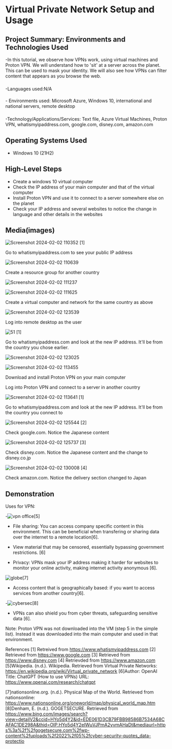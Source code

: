 <p align="center">
</p>

<h1>Virtual Private Network Setup and Usage</h1>



<h2>Project Summary: Environments and Technologies Used</h2>
-In this tutorial, we observe how VPNs work, using virtual machines and Proton VPN. We will understand how to 'sit' at a server across the planet. This can be used to mask your identity. We will also see how VPNs can filter content that appears as you browse the web.
 
<h3> </h3>-Languages used:N/A
<h4></h4>- Environments used: Microsoft Azure, Windows 10, international and national servers, remote desktop
<h5></h5>-Technology/Applications/Services: Text file, Azure Virtual Machines, Proton VPN, whatismyipaddress.com, google.com, disney.com, amazon.com

<h2>Operating Systems Used </h2>

- Windows 10 (21H2)
<h2>High-Level Steps</h2>

- Create a windows 10 virtual computer
- Check the IP address of your main computer and that of the virtual computer
- Install Proton VPN and use it to connect to a server somewhere else on the planet
- Check your IP address and several websites to notice the change in language and other details in the websites

<h2>Media(images)</h2>

![Screenshot 2024-02-02 110352](https://github.com/boluadunbarin/vpn/assets/157642328/c674a478-04cb-47b7-9088-91ef67770da7)    [1]

Go to whatismyipaddress.com to see your public IP address

![Screenshot 2024-02-02 110639](https://github.com/boluadunbarin/vpn/assets/157642328/e9e5d95d-5133-4d21-adfd-d297ba2c7a17)

Create a resource group for another country

![Screenshot 2024-02-02 111237](https://github.com/boluadunbarin/vpn/assets/157642328/52f7f90a-9d45-4507-bfc5-41c74e7e7d8d)

![Screenshot 2024-02-02 111625](https://github.com/boluadunbarin/vpn/assets/157642328/3481fcfe-23ff-47ef-b253-96499e4c00e7)

Create a virtual computer and network for the same country as above

![Screenshot 2024-02-02 123539](https://github.com/boluadunbarin/vpn/assets/157642328/1c548faf-9744-405e-8e5f-5176df027303)

Log into remote desktop as the user

![51](https://github.com/boluadunbarin/vpn/assets/157642328/378666bc-b3ba-4d0f-97fe-438d762df3f0)     [1]

Go to whatismyipaddress.com and look at the new IP address. It'll be from the country you chose earlier. 

![Screenshot 2024-02-02 123025](https://github.com/boluadunbarin/vpn/assets/157642328/b92a0d42-fae7-406a-844c-b4801b8acc5e)

![Screenshot 2024-02-02 113455](https://github.com/boluadunbarin/vpn/assets/157642328/ff6cd836-e114-497c-a86d-0ebc53c67be8)

Download and install Proton VPN on your main computer

Log into Proton VPN and connect to a server in another country

![Screenshot 2024-02-02 113641](https://github.com/boluadunbarin/vpn/assets/157642328/b919922c-9ade-45f3-b546-e7e0d770599e)       [1]

Go to whatismyipaddress.com and look at the new IP address. It'll be from the country you connect to
 
![Screenshot 2024-02-02 125544](https://github.com/boluadunbarin/vpn/assets/157642328/d86e773a-b26a-4d0d-a70d-b5c669ef1b84)  [2]

Check google.com. Notice the Japanese content

![Screenshot 2024-02-02 125737](https://github.com/boluadunbarin/vpn/assets/157642328/a4dc5c72-b1b1-4bf1-9261-e50afebd689c)    [3]

Check disney.com. Notice the Japanese content and the change to disney.co.jp
 
![Screenshot 2024-02-02 130008](https://github.com/boluadunbarin/vpn/assets/157642328/7f13843b-b419-47f8-a44d-7f8bd716d72a)    [4]

Check amazon.com. Notice the delivery section changed to Japan 

<h2>Demonstration </h2>

Uses for VPN:

-![vpn office](https://github.com/boluadunbarin/vpn/assets/157642328/539403c9-5854-4007-bd64-d9384b6621b7)[5]

- File sharing: You can access company specific content in this environment. This can be beneficial when transfering or sharing data over the internet to a remote location[6].
 
- View material that may be censored, essentially bypassing government restrictions. [6]

- Privacy: VPNs mask your IP address making it harder for websites to monitor your online activity, making
internet activity anonymous [6].

![globe](https://github.com/boluadunbarin/vpn/assets/157642328/51c614e4-667f-4ed6-a9a9-8d76f406b788)[7]

- Access content that is geographically based: if you want to access services from another country[6].

-![cybersec](https://github.com/boluadunbarin/vpn/assets/157642328/778b3b34-238a-4895-a9b3-ba2566b66f22)[8]

- VPNs can also shield you from cyber threats, safeguarding sensitive data [6].
  

Note: Proton VPN was not downloaded into the VM (step 5 in the simple list). Instead it was downloaded into the main computer and used in that environment.

References
[1] Retreived from https://www.whatismyipaddress.com
[2] Retrieved from https://www.google.com
[3] Retrieved from https://www.disney.com
[4] Retrievded from https://www.amazon.com
[5]Wikipedia. (n.d.). Wikipedia. Retrieved from Virtual Private Networks: https://en.wikipedia.org/wiki/Virtual_private_network
[6]Author: OpenAI Title: 
   ChatGPT (How to use VPNs)
   URL: https://www.openai.com/research/chatgpt

[7]nationsonline.org. (n.d.). Physical Map of the World. Retrieved from nationsonline: https://www.nationsonline.org/oneworld/map/physical_world_map.htm
[8]Denham, E. (n.d.). GOGETSECURE. Retrieved from https://www.bing.com/images/search?view=detailV2&ccid=HYo5d4Y2&id=EDE061D3CB79FBB98586B7534A68CAFAC1DE298A&thid=OIP.HYo5d4Y2eIWuVJPmA2yvmAHaDt&mediaurl=https%3a%2f%2fgogetsecure.com%2fwp-content%2fuploads%2f2022%2f05%2fcyber-security-quotes_data-protectio

